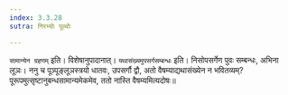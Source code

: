 ```yaml
---
index: 3.3.28
sutra: निरभ्योः पूल्वोः

---
```

   `सामान्येन ग्रहणम्` इति। विशेषानुपादानात्। `यथासंख्यमुपसर्गसम्बन्धः` इति। निसोपसर्गेण पुवः सम्बन्धः, अभिना लूञः। ननु च पूञ्पूङ्लूञस्त्रयो धातवः, उपसर्गौ द्वौ, अतो वैषम्याद्यथासंख्येन न भवितव्यम्? पूरूपमुत्सृष्टानुबन्धसामान्यमेकमेव, ततो नास्ति वैषम्यमित्यदोषः॥